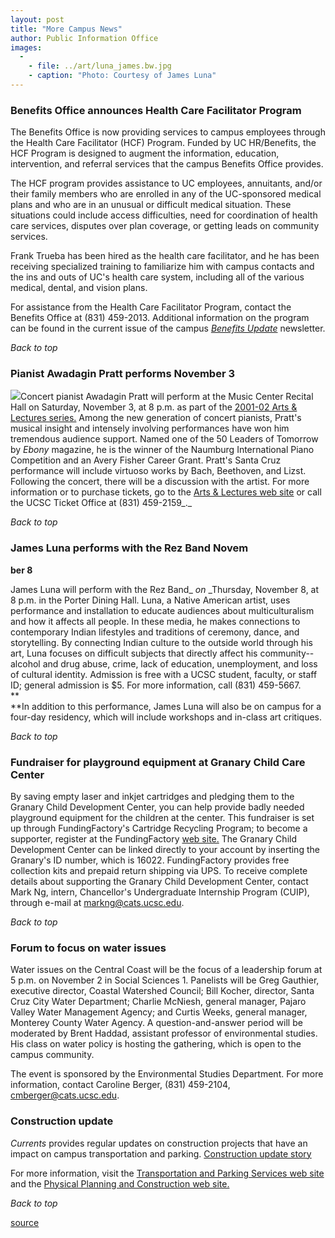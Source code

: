 ```yaml
---
layout: post
title: "More Campus News"
author: Public Information Office
images:
  -
    - file: ../art/luna_james.bw.jpg
    - caption: "Photo: Courtesy of James Luna"
---
```


### Benefits Office announces Health Care Facilitator Program

The Benefits Office is now providing services to campus employees through the Health Care Facilitator (HCF) Program. Funded by UC HR/Benefits, the HCF Program is designed to augment the information, education, intervention, and referral services that the campus Benefits Office provides.

The HCF program provides assistance to UC employees, annuitants, and/or their family members who are enrolled in any of the UC-sponsored medical plans and who are in an unusual or difficult medical situation. These situations could include access difficulties, need for coordination of health care services, disputes over plan coverage, or getting leads on community services.  
  
Frank Trueba has been hired as the health care facilitator, and he has been receiving specialized training to familiarize him with campus contacts and the ins and outs of UC's health care system, including all of the various medical, dental, and vision plans.   
  
For assistance from the Health Care Facilitator Program, contact the Benefits Office at (831) 459-2013. Additional information on the program can be found in the current issue of the campus [_Benefits Update_][1] newsletter.

_Back to top_

### Pianist Awadagin Pratt performs November 3

![][2]Concert pianist Awadagin Pratt will perform at the Music Center Recital Hall on Saturday, November 3, at 8 p.m. as part of the [2001-02 Arts & Lectures series.][3] Among the new generation of concert pianists, Pratt's musical insight and intensely involving performances have won him tremendous audience support. Named one of the 50 Leaders of Tomorrow by _Ebony_ magazine, he is the winner of the Naumburg International Piano Competition and an Avery Fisher Career Grant. Pratt's Santa Cruz performance will include virtuoso works by Bach, Beethoven, and Lizst. Following the concert, there will be a discussion with the artist. For more information or to purchase tickets, go to the [Arts & Lectures web site][3] or call the UCSC Ticket Office at (831) 459-2159_._

_Back to top_

### **James Luna performs with the Rez Band Novem**

**ber 8**

James Luna will perform with the Rez Band_ _on_ _Thursday, November 8, at 8 p.m. in the Porter Dining Hall. Luna, a Native American artist, uses performance and installation to educate audiences about multiculturalism and how it affects all people. In these media, he makes connections to contemporary Indian lifestyles and traditions of ceremony, dance, and storytelling. By connecting Indian culture to the outside world through his art, Luna focuses on difficult subjects that directly affect his community--alcohol and drug abuse, crime, lack of education, unemployment, and loss of cultural identity. Admission is free with a UCSC student, faculty, or staff ID; general admission is $5. For more information, call (831) 459-5667.  
**  
**In addition to this performance, James Luna will also be on campus for a four-day residency, which will include workshops and in-class art critiques.

_Back to top_

### Fundraiser for playground equipment at Granary Child Care Center

By saving empty laser and inkjet cartridges and pledging them to the Granary Child Development Center, you can help provide badly needed playground equipment for the children at the center. This fundraiser is set up through FundingFactory's Cartridge Recycling Program; to become a supporter, register at the FundingFactory [web site.][4] The Granary Child Development Center can be linked directly to your account by inserting the Granary's ID number, which is 16022. FundingFactory provides free collection kits and prepaid return shipping via UPS. To receive complete details about supporting the Granary Child Development Center, contact Mark Ng, intern, Chancellor's Undergraduate Internship Program (CUIP), through e-mail at [markng@cats.ucsc.edu][5].

_Back to top_

### Forum to focus on water issues

Water issues on the Central Coast will be the focus of a leadership forum at 5 p.m. on November 2 in Social Sciences 1. Panelists will be Greg Gauthier, executive director, Coastal Watershed Council; Bill Kocher, director, Santa Cruz City Water Department; Charlie McNiesh, general manager, Pajaro Valley Water Management Agency; and Curtis Weeks, general manager, Monterey County Water Agency. A question-and-answer period will be moderated by Brent Haddad, assistant professor of environmental studies. His class on water policy is hosting the gathering, which is open to the campus community.  
  
The event is sponsored by the Environmental Studies Department. For more information, contact Caroline Berger, (831) 459-2104, [cmberger@cats.ucsc.edu][6].

### Construction update

_Currents_ provides regular updates on construction projects that have an impact on campus transportation and parking. [Construction update story][7]

For more information, visit the [Transportation and Parking Services web site][8] and the [Physical Planning and Construction web site.][9]

_Back to top_  

[1]: http://www2.ucsc.edu/staff_hr/benefits/index.htm
[2]: ../art/pratt_awadagin.140.jpg
[3]: http://events.ucsc.edu/artslecs/calendar.html
[4]: http://www.fundingfactory.com/adoptbus.asp
[5]: mailto:markng@cats.ucsc.edu
[6]: mailto:cmberger@cats.ucsc.edu
[7]: ../../construction.html
[8]: http://www2.ucsc.edu/taps/
[9]: http://www2.ucsc.edu/ppc/

[source](http://www1.ucsc.edu/currents/01-02/10-29/morenews.html "Permalink to morenews")
